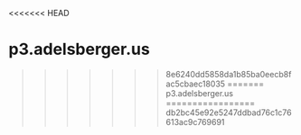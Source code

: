 <<<<<<< HEAD

p3.adelsberger.us
=================
>>>>>>> 8e6240dd5858da1b85ba0eecb8fac5cbaec18035
=======
p3.adelsberger.us
=================
>>>>>>> db2bc45e92e5247ddbad76c1c76613ac9c769691
